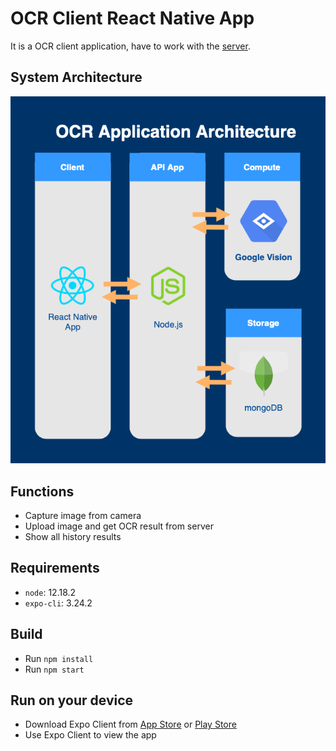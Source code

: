 # OCR Client React Native App

It is a OCR client application, have to work with the [server](https://github.com/ericc0504/ocr-processor).

## System Architecture

![System Architecture](SystemArchitecture.png)

## Functions

- Capture image from camera
- Upload image and get OCR result from server
- Show all history results

## Requirements

- `node`: 12.18.2
- `expo-cli`: 3.24.2

## Build

- Run `npm install`
- Run `npm start`

## Run on your device

- Download Expo Client from [App Store](https://apps.apple.com/us/app/expo-client/id982107779) or [Play Store](https://play.google.com/store/apps/details?id=host.exp.exponent)
- Use Expo Client to view the app
